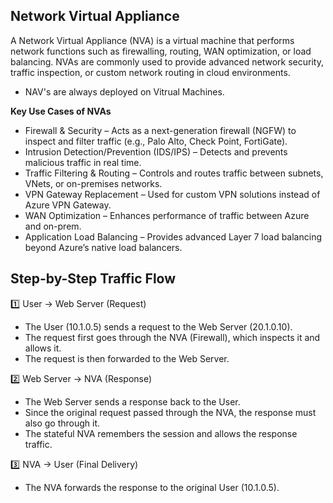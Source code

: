 ## Network Virtual Appliance

A Network Virtual Appliance (NVA) is a virtual machine that performs network functions such as firewalling, routing, WAN optimization, or load balancing. NVAs are commonly used to provide advanced network security, traffic inspection, or custom network routing in cloud environments.

- NAV's are always deployed on Vitrual Machines.

**Key Use Cases of NVAs**

- Firewall & Security – Acts as a next-generation firewall (NGFW) to inspect and filter traffic (e.g., Palo Alto, Check Point, FortiGate).
- Intrusion Detection/Prevention (IDS/IPS) – Detects and prevents malicious traffic in real time.
- Traffic Filtering & Routing – Controls and routes traffic between subnets, VNets, or on-premises networks.
- VPN Gateway Replacement – Used for custom VPN solutions instead of Azure VPN Gateway.
- WAN Optimization – Enhances performance of traffic between Azure and on-prem.
- Application Load Balancing – Provides advanced Layer 7 load balancing beyond Azure’s native load balancers.

## Step-by-Step Traffic Flow

1️⃣ User → Web Server (Request)

- The User (10.1.0.5) sends a request to the Web Server (20.1.0.10).
- The request first goes through the NVA (Firewall), which inspects it and allows it.
- The request is then forwarded to the Web Server.

2️⃣ Web Server → NVA (Response)

- The Web Server sends a response back to the User.
- Since the original request passed through the NVA, the response must also go through it.
- The stateful NVA remembers the session and allows the response traffic.

3️⃣ NVA → User (Final Delivery)

- The NVA forwards the response to the original User (10.1.0.5).

